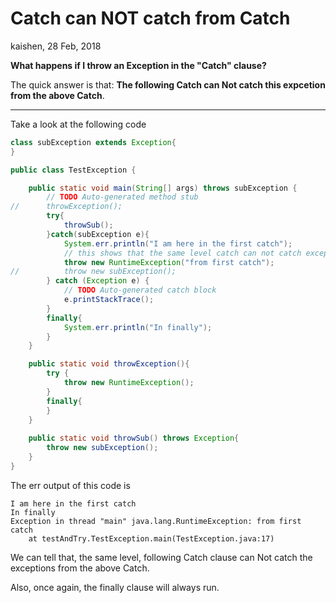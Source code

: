 # Catch can NOT catch from Catch

kaishen, 28 Feb, 2018

**What happens if I throw an Exception in the "Catch" clause?**

The quick answer is that: **The following Catch can Not catch this expcetion from the above Catch**.

---

Take a look at the following code

```java
class subException extends Exception{
}

public class TestException {

	public static void main(String[] args) throws subException {
		// TODO Auto-generated method stub
//		throwException();
		try{
			throwSub();
		}catch(subException e){
			System.err.println("I am here in the first catch");
			// this shows that the same level catch can not catch excepetion from catch -.-
			throw new RuntimeException("from first catch");
//			throw new subException();
		} catch (Exception e) {
			// TODO Auto-generated catch block
			e.printStackTrace();
		}
		finally{
			System.err.println("In finally");
		}
	}

	public static void throwException(){
		try {
			throw new RuntimeException();
		}
		finally{		
		}
	}
	
	public static void throwSub() throws Exception{
		throw new subException();
	}
}
```

The err output of this code is 

```
I am here in the first catch
In finally
Exception in thread "main" java.lang.RuntimeException: from first catch
	at testAndTry.TestException.main(TestException.java:17)
```

We can tell that, the same level, following Catch clause can Not catch the exceptions from the above Catch.

Also, once again, the finally clause will always run.
